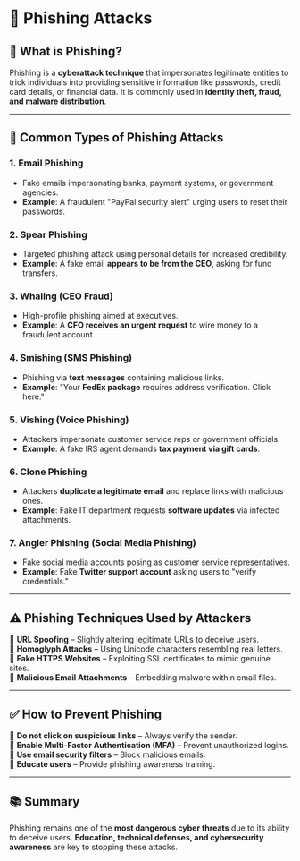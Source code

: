 # 🎣 Phishing Attacks

## 📄 What is Phishing?

Phishing is a **cyberattack technique** that impersonates legitimate entities to trick individuals into providing sensitive information like passwords, credit card details, or financial data. It is commonly used in **identity theft, fraud, and malware distribution**.

---

## 🔄 Common Types of Phishing Attacks

### **1. Email Phishing**
- Fake emails impersonating banks, payment systems, or government agencies.
- **Example**: A fraudulent "PayPal security alert" urging users to reset their passwords.

### **2. Spear Phishing**
- Targeted phishing attack using personal details for increased credibility.
- **Example**: A fake email **appears to be from the CEO**, asking for fund transfers.

### **3. Whaling (CEO Fraud)**
- High-profile phishing aimed at executives.
- **Example**: A **CFO receives an urgent request** to wire money to a fraudulent account.

### **4. Smishing (SMS Phishing)**
- Phishing via **text messages** containing malicious links.
- **Example**: "Your **FedEx package** requires address verification. Click here."

### **5. Vishing (Voice Phishing)**
- Attackers impersonate customer service reps or government officials.
- **Example**: A fake IRS agent demands **tax payment via gift cards**.

### **6. Clone Phishing**
- Attackers **duplicate a legitimate email** and replace links with malicious ones.
- **Example**: Fake IT department requests **software updates** via infected attachments.

### **7. Angler Phishing (Social Media Phishing)**
- Fake social media accounts posing as customer service representatives.
- **Example**: Fake **Twitter support account** asking users to "verify credentials."

---

## ⚠️ Phishing Techniques Used by Attackers

🔹 **URL Spoofing** – Slightly altering legitimate URLs to deceive users.  
🔹 **Homoglyph Attacks** – Using Unicode characters resembling real letters.  
🔹 **Fake HTTPS Websites** – Exploiting SSL certificates to mimic genuine sites.  
🔹 **Malicious Email Attachments** – Embedding malware within email files.  

---

## ✅ How to Prevent Phishing

🔹 **Do not click on suspicious links** – Always verify the sender.  
🔹 **Enable Multi-Factor Authentication (MFA)** – Prevent unauthorized logins.  
🔹 **Use email security filters** – Block malicious emails.  
🔹 **Educate users** – Provide phishing awareness training.  

---

## 📚 Summary
Phishing remains one of the **most dangerous cyber threats** due to its ability to deceive users. **Education, technical defenses, and cybersecurity awareness** are key to stopping these attacks.
